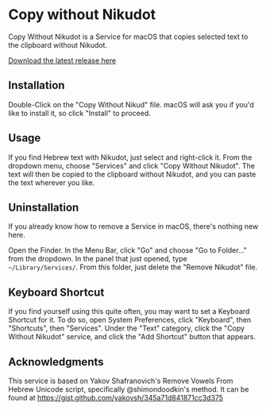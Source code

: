 Copy without Nikudot
===========
Copy Without Nikudot is a Service for macOS that copies selected text to the clipboard without Nikudot.

[Download the latest release here](https://github.com/MichaelJBerk/CopyWithoutNikudot/releases/latest)

Installation
-
Double-Click on the "Copy Without Nikud" file. macOS will ask you if you'd like to install it, so click "Install" to proceed.

Usage
-
If you find Hebrew text with Nikudot, just select and right-click it. From the dropdown menu, choose "Services" and click "Copy Without Nikudot". The text will then be copied to the clipboard without Nikudot, and you can paste the text wherever you like.

Uninstallation
-
If you already know how to remove a Service in macOS, there's nothing new here.

Open the Finder. In the Menu Bar, click "Go" and choose "Go to Folder..." from the dropdown.
In the panel that just opened, type `~/Library/Services/`. 
From this folder, just delete the "Remove Nikudot" file.

Keyboard Shortcut
-
If you find yourself using this quite often, you may want to set a Keyboard Shortcut for it. To do so, open System Preferences, click "Keyboard", then "Shortcuts", then "Services". Under the "Text" category, click the "Copy Without Nikudot" service, and click the "Add Shortcut" button that appears.

Acknowledgments 
-
This service is based on Yakov Shafranovich's Remove Vowels From Hebrew Unicode script, specifically @shimondoodkin's method. It can be found at <https://gist.github.com/yakovsh/345a71d841871cc3d375>

